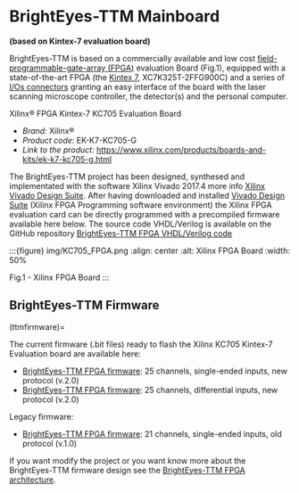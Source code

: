 # BrightEyes-TTM Mainboard

**(based on Kintex-7 evaluation board)**

BrightEyes-TTM is based on a commercially available and low cost [field-programmable-gate-array (FPGA)](https://en.wikipedia.org/wiki/Field-programmable_gate_array) evaluation Board (Fig.1), equipped with a state-of-the-art FPGA (the [Kintex 7](https://www.xilinx.com/products/silicon-devices/fpga/kintex-7.html), XC7K325T-2FFG900C) and a series of [I/Os connectors](docs/img/TTM_Assembly.png) granting an easy interface of the board with the laser scanning microscope controller, the detector(s) and the personal computer.


Xilinx® FPGA Kintex-7 KC705 Evaluation Board

- *Brand:* Xilinx®
- *Product code:* EK-K7-KC705-G
- *Link to the product:* <https://www.xilinx.com/products/boards-and-kits/ek-k7-kc705-g.html>


The BrightEyes-TTM project has been designed, synthesed and implementated with the software Xilinx Vivado 2017.4 more info [Xilinx Vivado Design Suite](https://www.xilinx.com/products/design-tools/vivado.html). After having downloaded and installed [Vivado Design Suite](https://www.xilinx.com/products/design-tools/vivado.html) (Xilinx FPGA Programming software environment) the Xilinx FPGA evaluation card can be directly programmed with a precompiled firmware available here below. 
The source code VHDL/Verilog is available on the GitHub repository [BrightEyes-TTM FPGA VHDL/Verilog code](https://github.com/VicidominiLab/BrightEyes-TTM/raw/main/FPGA/ttm/hdl)


:::{figure} img/KC705_FPGA.png
:align: center
:alt: Xilinx FPGA Board
:width: 50%

Fig.1 - Xilinx FPGA Board
:::

## BrightEyes-TTM Firmware
(ttmfirmware)=

The current firmware (.bit files) ready to flash the Xilinx KC705 Kintex-7 Evaluation board are available here:
- [BrightEyes-TTM FPGA firmware](https://github.com/VicidominiLab/BrightEyes-TTM/raw/main/FPGA/ttm/project/ttm.runs/impl_1/top_singleneded.bit): 25 channels, single-ended inputs, new protocol (v.2.0)
- [BrightEyes-TTM FPGA firmware](https://github.com/VicidominiLab/BrightEyes-TTM/raw/main/FPGA/ttm/project/ttm.runs/impl_1/top_diff.bit): 25 channels, differential inputs, new protocol (v.2.0)


Legacy firmware:
- [BrightEyes-TTM FPGA firmware](https://github.com/VicidominiLab/BrightEyes-TTM/raw/main/FPGA/ttm/project/ttm.runs/impl_1/top.bit): 21 channels, single-ended inputs, old protocol (v.1.0)

If you want modify the project or you want know more about the BrightEyes-TTM firmware design see the [BrightEyes-TTM FPGA architecture](architecture.md).
